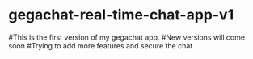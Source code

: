 # gegachat-real-time-chat-app-v1
#This is the first version of my gegachat app. 
#New versions will come soon
#Trying to add more features and secure the chat
